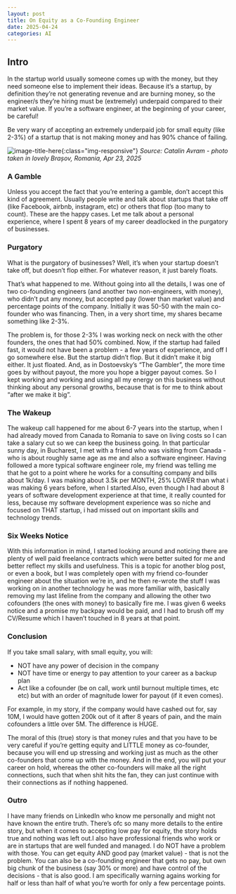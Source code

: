 ```yaml
---
layout: post
title: On Equity as a Co-Founding Engineer
date: 2025-04-24
categories: AI
---
```


## Intro
In the startup world usually someone comes up with the money, but they need someone else to implement their ideas. Because it’s a startup, by definition they’re not generating revenue and are burning money, so the engineer/s they’re hiring must be (extremely) underpaid compared to their market value. If you’re a software engineer, at the beginning of your career, be careful!

Be very wary of accepting an extremely underpaid job for small equity (like 2-3%) of a startup that is not making money and has 90% chance of failing.

![image-title-here](/assets/bv_2025_apr23.jpeg){:class="img-responsive"}
*Source: Catalin Avram - photo taken in lovely Brașov, Romania, Apr 23, 2025*

### A Gamble
Unless you accept the fact that you’re entering a gamble, don’t accept this kind of agreement. Usually people write and talk about startups that take off (like Facebook, airbnb, instagram, etc) or others that flop (too many to count). These are the happy cases. Let me talk about a personal experience, where I spent 8 years of my career deadlocked in the purgatory of businesses. 

### Purgatory
What is the purgatory of businesses? Well, it’s when your startup doesn’t take off, but doesn’t flop either. For whatever reason, it just barely floats.

That’s what happened to me. Without going into all the details, I was one of two co-founding engineers (and another two non-engineers, with money), who didn’t put any money, but accepted pay (lower than market value) and percentage points of the company. Initially it was 50-50 with the main co-founder who was financing. Then, in a very short time, my shares became something like 2-3%.

The problem is, for those 2-3% I was working neck on neck with the other founders, the ones that had 50% combined. Now, if the startup had failed fast, it would not have been a problem - a few years of experience, and off I go somewhere else. But the startup didn’t flop. But it didn’t make it big either. It just floated. And, as in Dostoevsky’s “The Gambler”, the more time goes by without payout, the more you hope a bigger payout comes. So I kept working and working and using all my energy on this business without thinking about any personal growths, because that is for me to think about “after we make it big”.

### The Wakeup
The wakeup call happened for me about 6-7 years into the startup, when I had already moved from Canada to Romania to save on living costs so I can take a salary cut so we can keep the business going. In that particular sunny day, in Bucharest, I met with a friend who was visiting from Canada - who is about roughly same age as me and also a software engineer. Having followed a more typical software engineer role, my friend was telling me that he got to a point where he works for a consulting company and bills about 1k/day. I was making about 3.5k per MONTH, 25% LOWER than what i was making 6 years before, when I started.Also, even though I had about 8 years of software development experience at that time, it really counted for less, because my software development experience was so niche and focused on THAT startup, i had missed out on important skills and technology trends.

### Six Weeks Notice
With this information in mind, I started looking around and noticing there are plenty of well paid freelance contracts which were better suited for me and better reflect my skills and usefulness. This is a topic for another blog post, or even a book, but I was completely open with my friend co-founder engineer about the situation we’re in, and he then re-wrote the stuff I was working on in another technology he was more familiar with, basically removing my last lifeline  from the company and allowing the other two cofounders (the ones with money) to basically fire me. I was given 6 weeks notice and a promise my backpay would be paid, and I had to brush off my CV/Resume which I haven’t touched in 8 years at that point.

### Conclusion

If you take small salary, with small equity, you will:
- NOT have any power of decision in the company
- NOT have time or energy to pay attention to your career as a backup plan
- Act like a cofounder (be on call, work until burnout multiple times, etc etc) but with an order of magnitude lower for payout (if it even comes).

For example, in my story, if the company would have cashed out for, say 10M, I would have gotten 200k out of it after 8 years of pain, and the main cofounders a little over 5M. The difference is HUGE.

The moral of this (true) story is that money rules and that you have to be very careful if you’re getting equity and LITTLE money as co-founder, because you will end up stressing and working just as much as the other co-founders that come up with the money. And in the end, you will put your career on hold, whereas the other co-founders will make all the right connections, such that when shit hits the fan, they can just continue with their connections as if nothing happened.

### Outro
I have many friends on LinkedIn who know me personally and might not have known the entire truth. There’s ofc so many more details to the entire story, but when it comes to accepting low pay for equity, the story holds true and nothing was left out.I also have professional friends who work or are in startups that are well funded and managed. I do NOT have a problem with those. You can get equity AND good pay (market value) - that is not the problem. You can also be a co-founding engineer that gets no pay, but own big chunk of the business (say 30% or more) and have control of the decisions - that is also good. I am specifically warning agains working for half or less than half of what you’re worth for only a few percentage points.